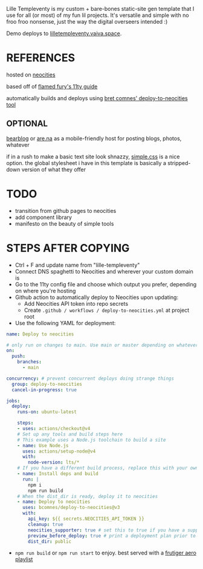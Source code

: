 Lille Templeventy is my custom + bare-bones static-site gen template that I use for all (or most) of my fun lil projects. It's versatile and simple with no froo froo nonsense, just the way the digital overseers intended :)

Demo deploys to [lilletempleventy.vaiva.space](https://lilletempleventy.vaiva.space).

# REFERENCES
hosted on [neocities](https://neocities.org/)

based off of [flamed fury's 11ty guide](https://flamedfury.com/guides/11ty-homepage-neocities/)

automatically builds and deploys using [bret comnes' deploy-to-neocities tool](https://github.com/bcomnes/deploy-to-neocities)

## OPTIONAL
[bearblog](https://docs.bearblog.dev/) or [are.na](https://dev.are.na/documentation/channels) as a mobile-friendly host for posting blogs, photos, whatever

if in a rush to make a basic text site look shnazzy, [simple.css](https://github.com/kevquirk/simple.css?tab=readme-ov-file) is a nice option. the global stylesheet i have in this template is basically a stripped-down version of what they offer

# TODO
* transition from github pages to neocities
* add component library
* manifesto on the beauty of simple tools

# STEPS AFTER COPYING
* Ctrl + F and update name from "lille-templeventy"
* Connect DNS spaghetti to Neocities and wherever your custom domain is
* Go to the 11ty config file and choose which output you prefer, depending on where you're hosting
* Github action to automatically deploy to Neocities upon updating:
  * Add Neocities API token into repo secrets
  * Create ```.github / workflows / deploy-to-neocities.yml``` at project root
*  Use the following YAML for deployment:

```yaml
name: Deploy to neocities

# only run on changes to main. Use main or master depending on whatever your default branch is called.
on:
  push:
    branches:
      - main

concurrency: # prevent concurrent deploys doing strange things
  group: deploy-to-neocities
  cancel-in-progress: true

jobs:
  deploy:
    runs-on: ubuntu-latest

    steps:
    - uses: actions/checkout@v4
    # Set up any tools and build steps here
    # This example uses a Node.js toolchain to build a site
    - name: Use Node.js
      uses: actions/setup-node@v4
      with:
        node-version: lts/*
    # If you have a different build process, replace this with your own build steps
    - name: Install deps and build
      run: |
        npm i
        npm run build
    # When the dist_dir is ready, deploy it to neocities
    - name: Deploy to neocities
      uses: bcomnes/deploy-to-neocities@v3
      with:
        api_key: ${{ secrets.NEOCITIES_API_TOKEN }}
        cleanup: true
        neocities_supporter: true # set this to true if you have a supporter account and want to bypass unsupported files filter.
        preview_before_deploy: true # print a deployment plan prior to waiting for files to upload.
        dist_dir: public
```
* ```npm run build``` or ```npm run start``` to enjoy. best served with a [frutiger aero playlist](https://youtu.be/ID_aSxk-1FM?si=16kGAh7t3VPyxoHH)